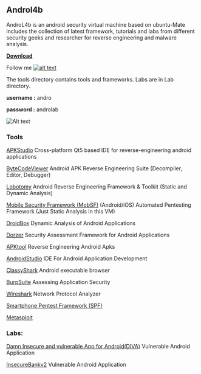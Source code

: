 ## **Androl4b**
 
AndroL4b is an android security virtual machine based on ubuntu-Mate includes the collection of latest framework, tutorials and labs from different security geeks and researcher for reverse engineering and malware analysis.

[**Download**](https://docs.google.com/uc?id=0Bz3CWMHV1rpGc0pYOEtyTXBRRHM&export=download)
 
[1.1]: http://i.imgur.com/wWzX9uB.png
[1]: http://www.twitter.com/s3cdev

Follow me [![alt text][1.1]][1]

 

The tools directory contains tools and frameworks.
Labs are in Lab directory.


**username :** andro

**password :** androlab
 


![Alt text](http://oi64.tinypic.com/a1jnd5.jpg)







### **Tools**
 

[APKStudio](https://github.com/vaibhavpandeyvpz/apkstudio)
  Cross-platform Qt5 based IDE for reverse-engineering android applications
 
[ByteCodeViewer](https://github.com/konloch/bytecode-viewer)
 Android APK Reverse Engineering Suite (Decompiler, Editor, Debugger)
 
[Lobotomy](https://github.com/rotlogix/lobotomy) 
  Android Reverse Engineering Framework & Toolkit (Static and Dynamic Analysis)
 
 
[Mobile Security Framework (MobSF)](https://github.com/ajinabraham/Mobile-Security-Framework-MobSF)
(Android/iOS) Automated Pentesting Framework (Just Static Analysis in this VM)
 
[DroidBox](https://github.com/pjlantz/droidbox)
Dynamic Analysis of Android Applications
 
[Dorzer](https://github.com/mwrlabs/drozer)
 Security Assessment Framework for Android Applications
 
 [APKtool](https://github.com/iBotPeaches/Apktool)
  Reverse Engineering Android Apks
  
  [AndroidStudio](http://developer.android.com/tools/studio/index.html)
   IDE For Android Application Development
 
[ClassyShark](https://github.com/google/android-classyshark) 
  Android executable browser
 
[BurpSuite](https://portswigger.net/burp)
  Assessing Application Security
 
[Wireshark](https://www.wireshark.org)
 Network Protocol Analyzer
 
[Smartphone Pentest Framework (SPF)](https://github.com/georgiaw/Smartphone-Pentest-Framework)

[Metasploit](http://www.metasploit.com)
 
### Labs:
 
[Damn Insecure and vulnerable App for Android(DIVA)](https://github.com/payatu/diva-android)
  Vulnerable Android Application
  
  [InsecureBankv2](https://github.com/dineshshetty/Android-InsecureBankv2)
   Vulnerable Android Application
